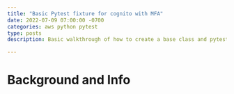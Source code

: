 ```yaml
---
title: "Basic Pytest fixture for cognito with MFA"
date: 2022-07-09 07:00:00 -0700
categories: aws python pytest
type: posts
description: Basic walkthrough of how to create a base class and pytest fixture for use in the testing of AWS Cognito-backed services

---
```


# Background and Info